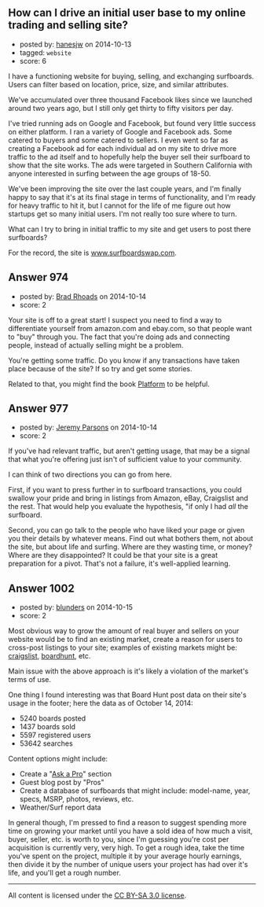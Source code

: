 ## How can I drive an initial user base to my online trading and selling site?

- posted by: [hanesjw](https://stackexchange.com/users/26058/hanesjw) on 2014-10-13
- tagged: `website`
- score: 6

<p>I have a functioning website for buying, selling, and exchanging surfboards. Users can filter based on location, price, size, and similar attributes.</p>

<p>We've accumulated over three thousand Facebook likes since we launched around two years ago, but I still only get thirty to fifty visitors per day.</p>

<p>I've tried running ads on Google and Facebook, but found very little success on either platform. I ran a variety of Google and Facebook ads. Some catered to buyers and some catered to sellers. I even went so far as creating a Facebook ad for each individual ad on my site to drive more traffic to the ad itself and to hopefully help the buyer sell their surfboard to show that the site works. The ads were targeted in Southern California with anyone interested in surfing between the age groups of 18-50.</p>

<p>We've been improving the site over the last couple years, and I'm finally happy to say that it's at its final stage in terms of functionality, and I'm ready for heavy traffic to hit it, but I cannot for the life of me figure out how startups get so many initial users. I'm not really too sure where to turn.</p>

<p>What can I try to bring in initial traffic to my site and get users to post there surfboards?</p>

<p>For the record, the site is <a href="http://www.surfboardswap.com" rel="nofollow">www.surfboardswap.com</a>.</p>



## Answer 974

- posted by: [Brad Rhoads](https://stackexchange.com/users/42121/brad-rhoads) on 2014-10-14
- score: 2

<p>Your site is off to a great start! I suspect you need to find a way to differentiate yourself from amazon.com and ebay.com, so that people want to "buy" through you. The fact that you're doing ads and connecting people, instead of actually selling might be a problem. </p>

<p>You're getting some traffic. Do you know if any transactions have taken place because of the site? If so try and get some stories.</p>

<p>Related to that, you might find the book <a href="http://michaelhyatt.com/platform" rel="nofollow">Platform</a> to be helpful.</p>



## Answer 977

- posted by: [Jeremy Parsons](https://stackexchange.com/users/497810/jeremy-parsons) on 2014-10-14
- score: 2

<p>If you've had relevant traffic, but aren't getting usage, that may be a signal that what you're offering just isn't of sufficient value to your community.</p>

<p>I can think of two directions you can go from here.</p>

<p>First, if you want to press further in to surfboard transactions, you could swallow your pride and bring in listings from Amazon, eBay, Craigslist and the rest. That would help you evaluate the hypothesis, "if only I had <em>all</em> the surfboard.</p>

<p>Second, you can go talk to the people who have liked your page or given you their details by whatever means. Find out what bothers them, not about the site, but about life and surfing. Where are they wasting time, or money? Where are they disappointed? It could be that your site is a great preparation for a pivot. That's not a failure, it's well-applied learning.</p>



## Answer 1002

- posted by: [blunders](https://stackexchange.com/users/216182/blunders) on 2014-10-15
- score: 2

<p>Most obvious way to grow the amount of real buyer and sellers on your website would be to find an existing market, create a reason for users to cross-post listings to your site; examples of existing markets might be: <a href="https://www.google.com/search?q=surfboard%20site%3Acraigslist.org%2Fsearch%2Fsss" rel="nofollow">craigslist</a>, <a href="http://www.boardhunt.com/Surfboardsforsale.aspx" rel="nofollow">boardhunt</a>, etc.</p>

<p>Main issue with the above approach is it's likely a violation of the market's terms of use.</p>

<p>One thing I found interesting was that Board Hunt post data on their site's usage in the footer; here the data as of October 14, 2014:</p>

<ul>
<li>5240 boards posted</li>
<li>1437 boards sold</li>
<li>5597 registered users</li>
<li>53642 searches </li>
</ul>

<p>Content options might include:</p>

<ul>
<li>Create a "<a href="http://www.boardhunt.com/qna/list.aspx?iCat=1" rel="nofollow">Ask a Pro</a>" section</li>
<li>Guest blog post by "Pros"</li>
<li>Create a database of surfboards that might include: model-name, year, specs, MSRP, photos, reviews, etc.</li>
<li>Weather/Surf report data</li>
</ul>

<p>In general though, I'm pressed to find a reason to suggest spending more time on growing your market until you have a sold idea of how much a visit, buyer, seller, etc. is worth to you, since I'm guessing you're cost per acquisition is currently very, very high. To get a rough idea, take the time you've spent on the project, multiple it by your average hourly earnings, then divide it by the number of unique users your project has had over it's life, and you'll get a rough number. </p>




---

All content is licensed under the [CC BY-SA 3.0 license](https://creativecommons.org/licenses/by-sa/3.0/).
